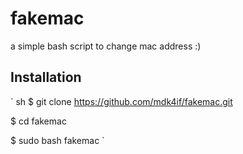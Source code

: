# fakemac
a simple bash script to change mac address :)

## Installation
`
sh
$ git clone https://github.com/mdk4if/fakemac.git

$ cd fakemac

$ sudo bash fakemac
`
